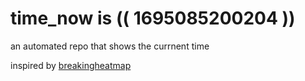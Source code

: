 # time_now is (( 1695085200204 ))

an automated repo that shows the currnent time

inspired by [breakingheatmap](https://github.com/breakingheatmap/breakingheatmap)